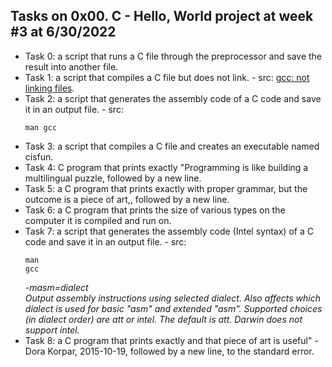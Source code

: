 ## Tasks on 0x00. C - Hello, World project at week #3 at 6/30/2022 
 - Task 0: a script that runs a C file through the preprocessor and save the result into another file.
 - Task 1: a script that compiles a C file but does not link. - src: [gcc: not linking files](https://stackoverflow.com/questions/11993318/gcc-not-linking-files).
 - Task 2: a script that generates the assembly code of a C code and save it in an output file. - src: <pre><code>man gcc</code></pre>
 - Task 3: a script that compiles a C file and creates an executable named cisfun.
 - Task 4: C program that prints exactly "Programming is like building a multilingual puzzle, followed by a new line.
 - Task 5: a C program that prints exactly with proper grammar, but the outcome is a piece of art,, followed by a new line.
 - Task 6: a C program that prints the size of various types on the computer it is compiled and run on.
 - Task 7: a script that generates the assembly code (Intel syntax) of a C code and save it in an output file. - src: <pre><code>man gcc</code></pre>*-masm=dialect<br/>Output assembly instructions using selected dialect. Also affects which dialect is used for basic "asm" and extended "asm". Supported choices (in dialect order) are att or intel. The default is att. Darwin does not support intel.*
 - Task 8:  a C program that prints exactly and that piece of art is useful" - Dora Korpar, 2015-10-19, followed by a new line, to the standard error.
